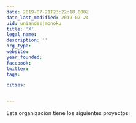 ```yaml
---
date: 2019-07-21T23:22:18.000Z
date_last_modified: 2019-07-24
uid: uniandes|monoku
title: 'X'
legal_name: 
description: ''
org_type: 
website: 
year_founded: 
facebook: 
twitter: 
tags:

cities: 


---
```


Esta organización tiene los siguientes proyectos:


